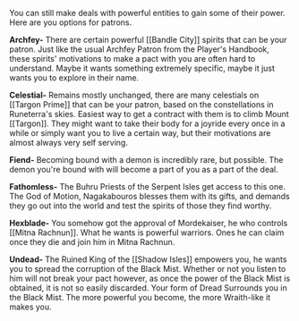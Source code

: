 
You can still make deals with powerful entities to gain some of their power. Here are you options for patrons.

**Archfey-** There are certain powerful [[Bandle City]] spirits that can be your patron. Just like the usual Archfey Patron from the Player's Handbook, these spirits' motivations to make a pact with you are often hard to understand. Maybe it wants something extremely specific, maybe it just wants you to explore in their name.

**Celestial-** Remains mostly unchanged, there are many celestials on [[Targon Prime]] that can be your patron, based on the constellations in Runeterra's skies. Easiest way to get a contract with them is to climb Mount [[Targon]]. They might want to take their body for a joyride every once in a while or simply want you to live a certain way, but their motivations are almost always very self serving.

**Fiend-** Becoming bound with a demon is incredibly rare, but possible. The demon you're bound with will become a part of you as a part of the deal.

**Fathomless-** The Buhru Priests of the Serpent Isles get access to this one. The God of Motion, Nagakabouros blesses them with its gifts, and demands they go out into the world and test the spirits of those they find worthy.

**Hexblade-** You somehow got the approval of Mordekaiser, he who controls [[Mitna Rachnun]]. What he wants is powerful warriors. Ones he can claim once they die and join him in Mitna Rachnun.

**Undead-** The Ruined King of the [[Shadow Isles]] empowers you, he wants you to spread the corruption of the Black Mist. Whether or not you listen to him will not break your pact however, as once the power of the Black Mist is obtained, it is not so easily discarded. Your form of Dread Surrounds you in the Black Mist. The more powerful you become, the more Wraith-like it makes you.
